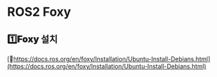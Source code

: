 # ROS2 Foxy

## <h2 style="font-weight: 900;">1️⃣Foxy 설치</h2>

[🔗https://docs.ros.org/en/foxy/Installation/Ubuntu-Install-Debians.html](https://docs.ros.org/en/foxy/Installation/Ubuntu-Install-Debians.html)
